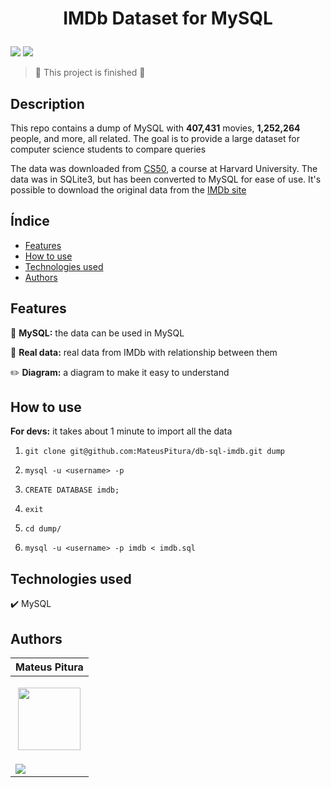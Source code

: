<h1 align="center"> 
  <p>IMDb Dataset for MySQL</p> 
</h1> 

<p> 
  <img src="https://img.shields.io/badge/Release-July%202024-green">  
  <img src="https://img.shields.io/github/stars/MateusPitura/db-sql-imdb?style=social"> 
</p> 

> :checkered_flag: This project is finished :checkered_flag:  

## Description

This repo contains a dump of MySQL with **407,431** movies, **1,252,264** people, and more, all related. The goal is to provide a large dataset for computer science students to compare queries

The data was downloaded from [CS50](https://cs50.harvard.edu/x/2023/psets/7/movies/), a course at Harvard University. The data was in SQLite3, but has been converted to MySQL for ease of use. It's possible to download the original data from the [IMDb site](https://developer.imdb.com/non-commercial-datasets/)

## Índice 

- [Features](#features) 
- [How to use](#how-to-use) 
- [Technologies used](#technologies-used) 
- [Authors](#authors) 

## Features 

:bank: **MySQL:** the data can be used in MySQL

:movie_camera: **Real data:** real data from IMDb with relationship between them

:pencil2: **Diagram:** a diagram to make it easy to understand 

## How to use

**For devs:** it takes about 1 minute to import all the data

1. `git clone git@github.com:MateusPitura/db-sql-imdb.git dump`

2. `mysql -u <username> -p`

3. `CREATE DATABASE imdb;`

4. `exit`

5. `cd dump/`

6. `mysql -u <username> -p imdb < imdb.sql` 

## Technologies used

:heavy_check_mark: MySQL

## Authors 

| Mateus Pitura | 
|------| 
| <p align="center"><img src="https://user-images.githubusercontent.com/119008106/227821967-fac62c31-0d62-485b-829e-ef56c033e21a.jpeg" width="100" height="100"></p> | 
| <a href="https://www.linkedin.com/in/mateuspitura/"><img src="https://img.shields.io/badge/LinkedIn-0077B5?style=for-the-badge&logo=linkedin&logoColor=white"> |

